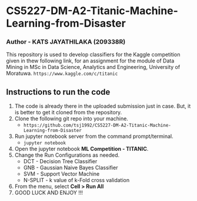 # **CS5227-DM-A2-Titanic-Machine-Learning-from-Disaster**

### **Author - KATS JAYATHILAKA (209338R)**

This repository is used to develop classifiers for the Kaggle competition given in thew following link, for an assignment for the module of Data Mining in MSc in Data Science, Analytics and Engineering, University of Moratuwa.
`https://www.kaggle.com/c/titanic`

## **Instructions to run the code**

1. The code is already there in the uploaded submission just in case. But, it is better to get it cloned from the repository.
2. Clone the following git repo into your machine.
   - `https://github.com/tsj1992/CS5227-DM-A2-Titanic-Machine-Learning-from-Disaster`
3. Run jupyter notebook server from the command prompt/terminal.
   - `jupyter notebook`
4. Open the jupyter notebook **ML Competition - TITANIC**.
5. Change the Run Configurations as needed.
   - DCT - Decision Tree Classifier
   - GNB - Gaussian Naive Bayes Classifier
   - SVM - Support Vector Machine
   - N-SPLIT - k value of k-Fold cross validation
6. From the menu, select **Cell > Run All**
7. GOOD LUCK AND ENJOY !!!
